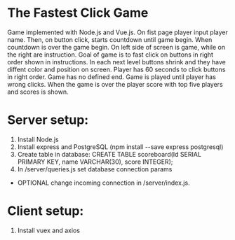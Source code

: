 # The Fastest Click Game
  Game implemented with Node.js and Vue.js. On fist page player input player name. Then, on button click, starts countdown until game begin. When countdown is over the game begin. On left side of screen is game, while on the right are instruction. Goal of game is to fast click on buttons in right order shown in instructions. In each next level buttons shrink and they have diffent color and position on screen. Player has 60 seconds to click buttons in right order. Game has no defined end. Game is played until player has wrong clicks. When the game is over the player score with top five players and scores is shown. 

# Server setup:

  1. Install Node.js
  2. Install express and PostgreSQL (npm install --save express postgresql)
  3. Create table in database: CREATE TABLE scoreboard(Id SERIAL PRIMARY KEY, name VARCHAR(30), score INTEGER);
  4. In /server/queries.js set database connection params
  - OPTIONAL change incoming connection in /server/index.js.
  
# Client setup:
  1. Install vuex and axios
  

        
  

